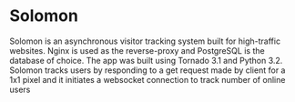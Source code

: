Solomon
=================
Solomon is an asynchronous visitor tracking system built for high-traffic websites.
Nginx is used as the reverse-proxy and PostgreSQL is the database of choice.
The app was built using Tornado 3.1 and Python 3.2. Solomon tracks users
by responding to a get request made by client for a 1x1 pixel and it initiates
a websocket connection to track number of online users
